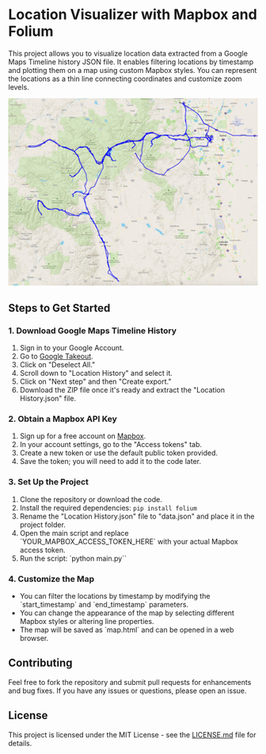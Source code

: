 # Location Visualizer with Mapbox and Folium

This project allows you to visualize location data extracted from a Google Maps Timeline history JSON file. It enables filtering locations by timestamp and plotting them on a map using custom Mapbox styles. You can represent the locations as a thin line connecting coordinates and customize zoom levels.

![alt text](map.png)


## Steps to Get Started

### 1. Download Google Maps Timeline History

1. Sign in to your Google Account.
2. Go to [Google Takeout](https://takeout.google.com/settings/takeout).
3. Click on "Deselect All."
4. Scroll down to "Location History" and select it.
5. Click on "Next step" and then "Create export."
6. Download the ZIP file once it's ready and extract the "Location History.json" file.

### 2. Obtain a Mapbox API Key

1. Sign up for a free account on [Mapbox](https://www.mapbox.com/).
2. In your account settings, go to the "Access tokens" tab.
3. Create a new token or use the default public token provided.
4. Save the token; you will need to add it to the code later.

### 3. Set Up the Project

1. Clone the repository or download the code.
2. Install the required dependencies: `pip install folium`
3. Rename the "Location History.json" file to "data.json" and place it in the project folder.
4. Open the main script and replace \`YOUR_MAPBOX_ACCESS_TOKEN_HERE\` with your actual Mapbox access token.
5. Run the script: `python main.py``

### 4. Customize the Map

- You can filter the locations by timestamp by modifying the \`start_timestamp\` and \`end_timestamp\` parameters.
- You can change the appearance of the map by selecting different Mapbox styles or altering line properties.
- The map will be saved as \`map.html\` and can be opened in a web browser.

## Contributing

Feel free to fork the repository and submit pull requests for enhancements and bug fixes. If you have any issues or questions, please open an issue.

## License

This project is licensed under the MIT License - see the [LICENSE.md](LICENSE.md) file for details.

